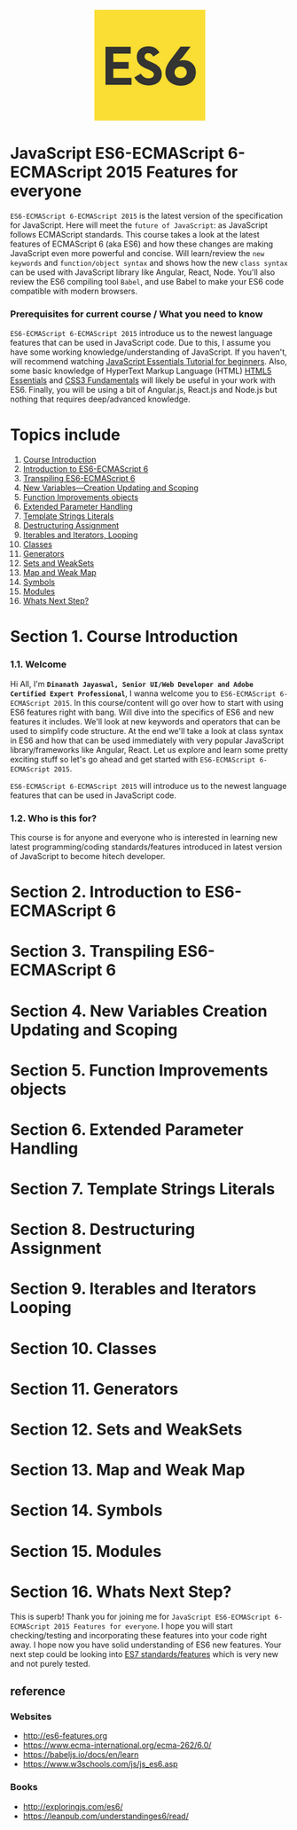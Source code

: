 <p align="center">
    <img src="_images_es6_features_tutorial/es6_logo_2.jpg" alt="es6 logo" title="es6 logo" width="200" />
</p>

JavaScript ES6-ECMAScript 6-ECMAScript 2015 Features for everyone
=====================
`ES6-ECMAScript 6-ECMAScript 2015` is the latest version of the specification for JavaScript. Here will meet the `future of JavaScript`: as JavaScript follows ECMAScript standards. This course takes a look at the latest features of ECMAScript 6 (aka ES6) and how these changes are making JavaScript even more powerful and concise. Will learn/review the `new keywords` and `function/object syntax` and shows how the new `class syntax` can be used with JavaScript library like Angular, React, Node. You'll also review the ES6 compiling tool `Babel`, and use Babel to make your ES6 code compatible with modern browsers.

### Prerequisites for current course / What you need to know
`ES6-ECMAScript 6-ECMAScript 2015` introduce us to the newest language features that can be used in JavaScript code. Due to this, I assume you have some working knowledge/understanding of JavaScript. If you haven't, will recommend watching [JavaScript Essentials Tutorial for beginners](https://github.com/dinanathsj29/javascript-beginners-tutorial). Also, some basic knowledge of HyperText Markup Language (HTML) [HTML5 Essentials](https://github.com/dinanathsj29/html5-essentials-tutorial) and [CSS3 Fundamentals](https://github.com/dinanathsj29/css3-fundamentals-tutorial) will likely be useful in your work with ES6. Finally, you will be using a bit of Angular.js, React.js and Node.js but nothing that requires deep/advanced knowledge.

Topics include
===================== 
1. [Course Introduction](#section-1-course-introduction)
2. [Introduction to ES6-ECMAScript 6](#section-2-introduction-to-es6-ecmascript-6)
3. [Transpiling ES6-ECMAScript 6](#section-3-transpiling-es6-ecmascript-6)
4. [New Variables—Creation Updating and Scoping](#section-4-new-variables-creation-updating-and-scoping)
5. [Function Improvements objects](#section-5-function-improvements-objects)
6. [Extended Parameter Handling](#section-6-extended-parameter-handling)
7. [Template Strings Literals](#section-7-template-strings-literals)
8. [Destructuring Assignment](#section-8-destructuring-assignment)
9. [Iterables and Iterators, Looping](#section-9-iterables-and-iterators-looping)
10. [Classes](#section-10-classes)
11. [Generators](#section-11-generators)
12. [Sets and WeakSets](#section-12-sets-and-weaksets)
13. [Map and Weak Map](#section-13-map-and-weak-map)
14. [Symbols](#section-14-symbols)
15. [Modules](#section-15-modules)
16. [Whats Next Step?](#section-16-whats-next-step)

Section 1. Course Introduction
=====================
### 1.1. Welcome
Hi All, I'm **`Dinanath Jayaswal, Senior UI/Web Developer and Adobe Certified Expert Professional`**, I wanna welcome you to `ES6-ECMAScript 6-ECMAScript 2015`. In this course/content will go over how to start with using ES6 features right with bang. Will dive into the specifics of ES6 and new features it includes. We'll look at new keywords and operators that can be used to simplify code structure. At the end we'll take a look at class syntax in ES6 and how that can be used immediately with very popular JavaScript library/frameworks like Angular, React. Let us explore and learn some pretty exciting stuff so let's go ahead and get started with `ES6-ECMAScript 6-ECMAScript 2015`.

`ES6-ECMAScript 6-ECMAScript 2015` will introduce us to the newest language features that can be used in JavaScript code. 

### 1.2. Who is this for?
This course is for anyone and everyone who is interested in learning new latest programming/coding standards/features introduced in latest version of JavaScript to become hitech developer.

Section 2. Introduction to ES6-ECMAScript 6
=====================


Section 3. Transpiling ES6-ECMAScript 6
=====================


Section 4. New Variables Creation Updating and Scoping
=====================


Section 5. Function Improvements objects
=====================


Section 6. Extended Parameter Handling
=====================


Section 7. Template Strings Literals
=====================

Section 8. Destructuring Assignment
=====================


Section 9. Iterables and Iterators Looping
=====================

Section 10. Classes
=====================


Section 11. Generators
=====================


Section 12. Sets and WeakSets
=====================


Section 13. Map and Weak Map
=====================


Section 14. Symbols
=====================


Section 15. Modules
=====================


Section 16. Whats Next Step?
=====================
This is superb! Thank you for joining me for `JavaScript ES6-ECMAScript 6-ECMAScript 2015 Features for everyone`. I hope you will start checking/testing and incorporating these features into your code right away. I hope now you have solid understanding of ES6 new features. Your next step could be looking into [ES7 standards/features](http://kangax.github.io/compat-table/es2016plus/) which is very new and not purely tested.

reference
---------------------
### Websites
- http://es6-features.org
- https://www.ecma-international.org/ecma-262/6.0/
- https://babeljs.io/docs/en/learn
- https://www.w3schools.com/js/js_es6.asp

### Books
- http://exploringjs.com/es6/
- https://leanpub.com/understandinges6/read/
